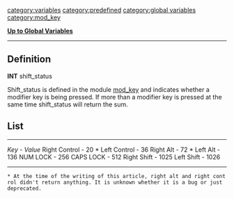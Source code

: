 <category:variables> <category:predefined> [category:global
variables](category:global_variables "wikilink") <category:mod_key>

[**Up to Global Variables**](Global_variables "wikilink")

------------------------------------------------------------------------

Definition
----------

**INT** shift\_status

Shift\_status is defined in the module [mod\_key](mod_key "wikilink")
and indicates whether a modifier key is being pressed. If more than a
modifier key is pressed at the same time shift\_status will return the
sum.

List
----

  --------------- -----------
  *Key*           - *Value*
  Right Control   - 20 \*
  Left Control    - 36
  Right Alt       - 72 \*
  Left Alt        - 136
  NUM LOCK        - 256
  CAPS LOCK       - 512
  Right Shift     - 1025
  Left Shift      - 1026
  --------------- -----------

`* At the time of the writing of this article, right alt and right control didn't return anything. It is unknown whether it is a bug or just deprecated.`
